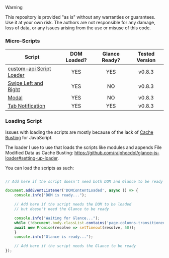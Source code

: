 > [!Warning]
>
> This repository is provided "as is" without any warranties or guarantees. Use it at your own risk. The authors are not responsible for any damage, loss of data, or any issues arising from the use or misuse of this code.

### Micro-Scripts

| Script | DOM Loaded? | Glance Ready? | Tested Version |
| ------ | :--------: | :--------: | :--------: |
| [custom-api Script Loader](custom-api-script-loader/) | YES | YES | v0.8.3 |
| [Swipe Left and Right](swipe-left-and-right/) | YES | NO | v0.8.3  |
| [Modal](modal/) | YES | NO | v0.8.3  |
| [Tab Notification](tab-notification/) | YES | YES | v0.8.3  |

### Loading Script
Issues with loading the scripts are mostly because of the lack of [Cache Busting](https://www.keycdn.com/support/what-is-cache-busting) for JavaScript.

The loader I use to use that loads the scripts like modules and appends File Modified Data as Cache Busting: https://github.com/ralphocdol/glance-js-loader#setting-up-loader.

You can load the scripts as such:

```javascript

// Add here if the script doesn't need both DOM and Glance to be ready

document.addEventListener('DOMContentLoaded', async () => {
    console.info("DOM is ready...");

    // Add here if the script needs the DOM to be loaded 
    // but doesn't need the Glance to be ready

    console.info("Waiting for Glance...");
    while (!document.body.classList.contains('page-columns-transitioned')) {
    await new Promise(resolve => setTimeout(resolve, 50));
    }
    console.info("Glance is ready...");

    // Add here if the script needs the Glance to be ready
});